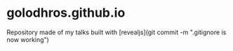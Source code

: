 # golodhros.github.io

Repository made of my talks built with [revealjs](git commit -m ".gitignore is now working")
